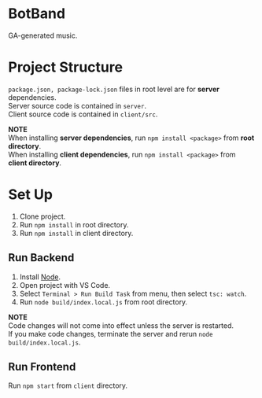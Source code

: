 # BotBand

GA-generated music.

# Project Structure

`package.json, package-lock.json` files in root level are for **server** dependencies.\
Server source code is contained in `server`.\
Client source code is contained in `client/src`.

**NOTE**\
When installing **server dependencies**, run `npm install <package>` from **root directory**.\
When installing **client dependencies**, run `npm install <package>` from **client directory**.

# Set Up

1. Clone project.
1. Run `npm install` in root directory.
1. Run `npm install` in client directory.

## Run Backend

1. Install [Node](https://nodejs.org/en/).
1. Open project with VS Code.
1. Select `Terminal > Run Build Task` from menu, then select `tsc: watch`.
1. Run `node build/index.local.js` from root directory.

**NOTE**\
Code changes will not come into effect unless the server is restarted.\
If you make code changes, terminate the server and rerun `node build/index.local.js`.

## Run Frontend

Run `npm start` from `client` directory.
